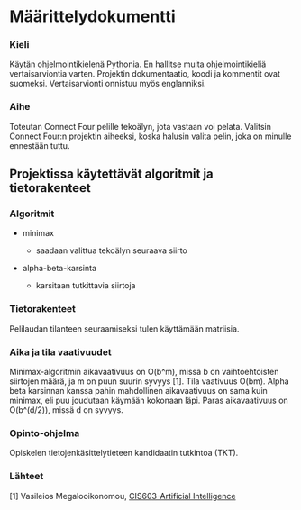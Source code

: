 # Määrittelydokumentti

### Kieli
Käytän ohjelmointikielenä Pythonia. En hallitse muita ohjelmointikieliä vertaisarviontia varten. Projektin dokumentaatio, koodi ja kommentit ovat suomeksi. Vertaisarvionti onnistuu myös englanniksi.

### Aihe
Toteutan Connect Four pelille tekoälyn, jota vastaan voi pelata. Valitsin Connect Four:n projektin aiheeksi, koska halusin valita pelin, joka on minulle ennestään tuttu.

## Projektissa käytettävät algoritmit ja tietorakenteet

### Algoritmit
- minimax
  - saadaan valittua tekoälyn seuraava siirto

- alpha-beta-karsinta
  - karsitaan tutkittavia siirtoja

### Tietorakenteet
Pelilaudan tilanteen seuraamiseksi tulen käyttämään matriisia.

### Aika ja tila vaativuudet
Minimax-algoritmin aikavaativuus on O(b^m), missä b on vaihtoehtoisten siirtojen määrä, ja m on puun suurin syvyys [1]. Tila vaativuus O(bm). Alpha beta karsinnan kanssa pahin mahdollinen aikavaativuus on sama kuin minimax, eli puu joudutaan käymään kokonaan läpi. Paras aikavaativuus on O(b^(d/2)), missä d on syvyys.

### Opinto-ohjelma
Opiskelen tietojenkäsittelytieteen kandidaatin tutkintoa (TKT).

### Lähteet
[1] Vasileios Megalooikonomou, [CIS603-Artificial Intelligence](https://cis.temple.edu/~vasilis/Courses/CIS603/Lectures/l7.html)
